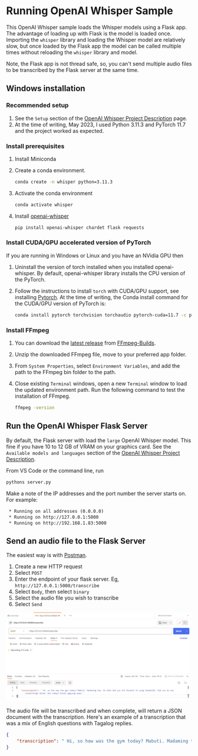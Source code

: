 # Running OpenAI Whisper Sample

This OpenAI Whisper sample loads the Whisper models using a Flask app. The advantage of loading up with Flask is the model is loaded once. Importing the `whisper` library and loading the Whisper model are relatively slow, but once loaded by the Flask app the model can be called multiple times without reloading the `whisper` library and model.

Note, the Flask app is not thread safe, so, you can't send multiple audio files to be transcribed by the Flask server at the same time.

## Windows installation

### Recommended setup

1. See the `Setup` section of the [OpenAI Whisper Project Description](https://pypi.org/project/openai-whisper/) page.
1. At the time of writing, May 2023, I used Python 3.11.3 and PyTorch 11.7 and the project worked as expected.

### Install prerequisites

1. Install Miniconda
2. Create a conda environment.

    ```bash
    conda create -n whisper python=3.11.3
    ```
3. Activate the conda environment

    ```bash
    conda activate whisper
    ```
4. Install [openai-whisper](https://pypi.org/project/openai-whisper/)

    ```bash
    pip install openai-whisper chardet flask requests
    ```

### Install CUDA/GPU accelerated version of PyTorch

If you are running in Windows or Linux and you have an NVidia GPU then

1. Uninstall the version of torch installed when you installed openai-whisper. By default, openai-whisper library installs the CPU version of the PyTorch.
2. Follow the instructions to install `torch` with CUDA/GPU support, see installing [Pytorch](https://pytorch.org/get-started/locally/). At the time of writing, the Conda install command for the CUDA/GPU version of PyTorch is:

    ```bash
    conda install pytorch torchvision torchaudio pytorch-cuda=11.7 -c pytorch -c nvidia
    ```

### Install FFmpeg

1. You can download the [latest release](https://github.com/BtbN/FFmpeg-Builds/releases/download/latest/ffmpeg-master-latest-win64-gpl.zip) from [FFmpeg-Builds](https://github.com/BtbN/FFmpeg-Builds/releases).
2. Unzip the downloaded FFmpeg file, move to your preferred app folder.
3. From `System Properties`, select `Environment Variables`, and add the path to the FFmpeg bin folder to the path.
4. Close existing `Terminal` windows, open a new `Terminal` window to load the updated environment path. Run the following command to test the installation of FFmpeg.

    ```bash
    ffmpeg -version
    ```

## Run the OpenAI Whisper Flask Server

By default, the Flask server with load the `large` OpenAI Whisper model. This fine if you have 10 to 12 GB of VRAM on your graphics card. See the `Available models and languages` section of the [OpenAI Whisper Project Description](https://pypi.org/project/openai-whisper/).

From VS Code or the command line, run

```bash
pythons server.py
```

Make a note of the IP addresses and the port number the server starts on. For example:

```text
 * Running on all addresses (0.0.0.0)
 * Running on http://127.0.0.1:5000
 * Running on http://192.168.1.83:5000
```

## Send an audio file to the Flask Server

The easiest way is with [Postman](https://www.postman.com/).

1. Create a new HTTP request
2. Select `POST`
3. Enter the endpoint of your flask server. Eg, `http://127.0.0.1:5000/transcribe`
4. Select `Body`, then select `binary`
5. Select the audio file you wish to transcribe
6. Select `Send`

![The image is a screenshot of Postman for sending an audio file](media/postman.png)

The audio file will be transcribed and when complete, will return a JSON document with the transcription. Here's an example of a transcription that was a mix of English questions with Tagalog replies.

```json
{
    "transcription": " Hi, so how was the gym today? Mabuti. Madaming tao. So what did you do? Ginamit ko yung treadmill. Did you do any stretching? Hindi. Not today? Hindi ngayong araw."
}
```
